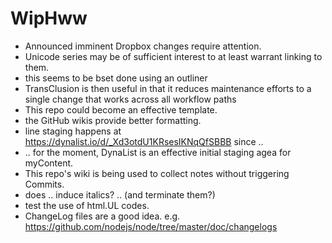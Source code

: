 # WipHww

* Announced imminent Dropbox changes require attention.
* Unicode series may be of sufficient interest to at least warrant linking to them.
* this seems to be bset done using an outliner
* TransClusion is then useful in that it reduces maintenance efforts to a single change that works across all workflow paths
* This repo could become an effective template.
* the GitHub wikis provide better formatting.
* line staging happens at https://dynalist.io/d/_Xd3otdU1KRsesIKNqQfSBBB since ..
* .. for the moment, DynaList is an effective initial staging agea for myContent.
* This repo's wiki is being used to collect notes without triggering Commits.
* does .. induce italics? .. (and terminate them?)
* test the use of html.UL codes.
* ChangeLog files are a good idea.  e.g. https://github.com/nodejs/node/tree/master/doc/changelogs
